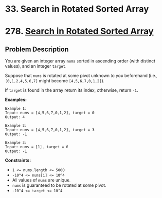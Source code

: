 <!--
 * @Description: temp
-->
# 33. Search in Rotated Sorted Array
# 278. [Search in Rotated Sorted Array](https://leetcode.com/problems/search-in-rotated-sorted-array/description/)
## Problem Description

You are given an integer array `nums` sorted in ascending order (with distinct values), and an integer `target`.

Suppose that `nums` is rotated at some pivot unknown to you beforehand (i.e., `[0,1,2,4,5,6,7]` might become `[4,5,6,7,0,1,2]`).

If `target` is found in the array return its index, otherwise, return `-1`.

**Examples:**

```plaintext
Example 1:
Input: nums = [4,5,6,7,0,1,2], target = 0
Output: 4

Example 2:
Input: nums = [4,5,6,7,0,1,2], target = 3
Output: -1

Example 3:
Input: nums = [1], target = 0
Output: -1
```

**Constraints:**

- `1 <= nums.length <= 5000`
- `-10^4 <= nums[i] <= 10^4`
- All values of `nums` are unique.
- `nums` is guaranteed to be rotated at some pivot.
- `-10^4 <= target <= 10^4`
